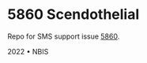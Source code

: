 # 5860 Scendothelial

Repo for SMS support issue [5860](https://projects.nbis.se/issues/5860).

2022 • NBIS
